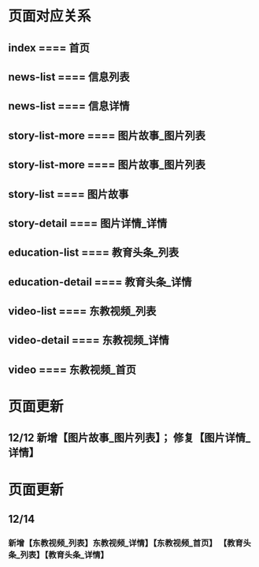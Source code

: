 # 页面对应关系

## index              ==== 首页
## news-list          ==== 信息列表
## news-list          ==== 信息详情
## story-list-more    ==== 图片故事_图片列表
## story-list-more    ==== 图片故事_图片列表
## story-list         ==== 图片故事
## story-detail       ==== 图片详情_详情
## education-list     ==== 教育头条_列表
## education-detail   ==== 教育头条_详情
## video-list         ==== 东教视频_列表
## video-detail       ==== 东教视频_详情
## video              ==== 东教视频_首页

# 页面更新
## 12/12 新增【图片故事_图片列表】； 修复【图片详情_详情】

# 页面更新
## 12/14 
### 新增【东教视频_列表】东教视频_详情】【东教视频_首页】 【教育头条_列表】【教育头条_详情】 
